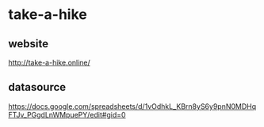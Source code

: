 # take-a-hike

## website

http://take-a-hike.online/

## datasource

https://docs.google.com/spreadsheets/d/1vOdhkL_KBrn8yS6y9pnN0MDHqFTJv_PGgdLnWMpuePY/edit#gid=0
